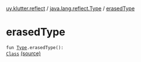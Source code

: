 [uy.klutter.reflect](../index.md) / [java.lang.reflect.Type](index.md) / [erasedType](.)


# erasedType
<code>fun [Type](http://docs.oracle.com/javase/6/docs/api/java/lang/reflect/Type.html).erasedType(): [Class](http://docs.oracle.com/javase/6/docs/api/java/lang/Class.html)<Any></code> [(source)](https://github.com/kohesive/klutter/blob/master/reflect-core-jdk6/src/main/kotlin/uy/klutter/reflect/TypeInfo.kt#L23)<br/>

